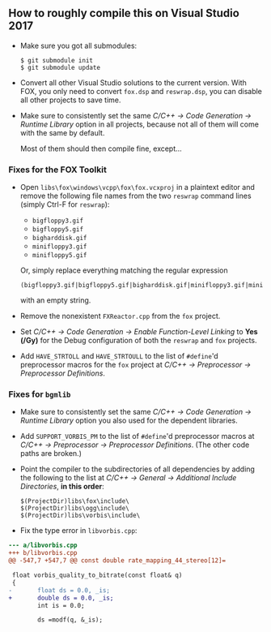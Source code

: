 ## How to roughly compile this on Visual Studio 2017

* Make sure you got all submodules:

  ```
  $ git submodule init
  $ git submodule update
  ```

* Convert all other Visual Studio solutions to the current version. With FOX,
  you only need to convert `fox.dsp` and `reswrap.dsp`, you can disable all
  other projects to save time.
* Make sure to consistently set the same *C/C++ → Code Generation → Runtime
  Library* option in all projects, because not all of them will come with the
  same by default.

  Most of them should then compile fine, except…

### Fixes for the FOX Toolkit

* Open `libs\fox\windows\vcpp\fox\fox.vcxproj` in a plaintext editor and remove
  the following file names from the two `reswrap` command lines (simply Ctrl-F
  for `reswrap`):
  * `bigfloppy3.gif`
  * `bigfloppy5.gif`
  * `bigharddisk.gif`
  * `minifloppy3.gif`
  * `minifloppy5.gif`

  Or, simply replace everything matching the regular expression

  ```regex
  (bigfloppy3.gif|bigfloppy5.gif|bigharddisk.gif|minifloppy3.gif|minifloppy5.gif)
  ```

  with an empty string.
* Remove the nonexistent `FXReactor.cpp` from the `fox` project.
* Set *C/C++ → Code Generation → Enable Function-Level Linking* to **Yes (/Gy)**
  for the Debug configuration of both the `reswrap` and `fox` projects.
* Add `HAVE_STRTOLL` and `HAVE_STRTOULL` to the list of `#define`'d preprocessor
  macros for the `fox` project at *C/C++ → Preprocessor → Preprocessor
  Definitions*.

### Fixes for `bgmlib`

* Make sure to consistently set the same *C/C++ → Code Generation → Runtime
  Library* option you also used for the dependent libraries.

* Add `SUPPORT_VORBIS_PM` to the list of `#define`'d preprocessor macros at
  *C/C++ → Preprocessor → Preprocessor Definitions*. (The other code paths are
  broken.)

* Point the compiler to the subdirectories of all dependencies by adding the
  following to the list at *C/C++ → General → Additional Include Directories*,
  **in this order**:

  ```
  $(ProjectDir)libs\fox\include\
  $(ProjectDir)libs\ogg\include\
  $(ProjectDir)libs\vorbis\include\
  ```

* Fix the type error in `libvorbis.cpp`:

```diff
--- a/libvorbis.cpp
+++ b/libvorbis.cpp
@@ -547,7 +547,7 @@ const double rate_mapping_44_stereo[12]=

 float vorbis_quality_to_bitrate(const float& q)
 {
-       float ds = 0.0, _is;
+       double ds = 0.0, _is;
        int is = 0.0;

        ds =modf(q, &_is);
```
